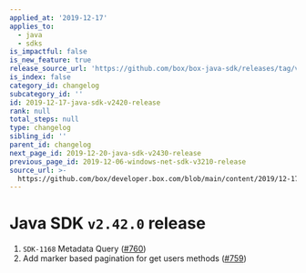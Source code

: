 ```yaml
---
applied_at: '2019-12-17'
applies_to:
  - java
  - sdks
is_impactful: false
is_new_feature: true
release_source_url: 'https://github.com/box/box-java-sdk/releases/tag/v2.42.0'
is_index: false
category_id: changelog
subcategory_id: ''
id: 2019-12-17-java-sdk-v2420-release
rank: null
total_steps: null
type: changelog
sibling_id: ''
parent_id: changelog
next_page_id: 2019-12-20-java-sdk-v2430-release
previous_page_id: 2019-12-06-windows-net-sdk-v3210-release
source_url: >-
  https://github.com/box/developer.box.com/blob/main/content/2019/12-17-java-sdk-v2420-release.md
---
```

# Java SDK `v2.42.0` release

1. `SDK-1168` Metadata Query ([#760](https://github.com/box/box-java-sdk/pull/760))
2. Add marker based pagination for get users methods ([#759](https://github.com/box/box-java-sdk/pull/759))